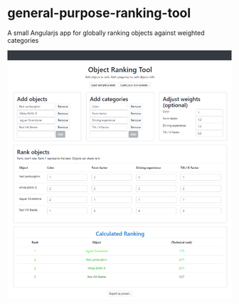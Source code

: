 # general-purpose-ranking-tool
A small Angularjs app for globally ranking objects against weighted categories

![gui screenshot](https://raw.githubusercontent.com/bbottema/general-purpose-ranking-tool/master/doc/interface.png)
